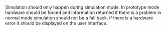 Simulation should only happen during simulation mode. 
In prototype mode hardware should be forced and information returned if there is a problem
in normal mode simulation should not be a fall back. if there is a hardware error it should be displayed on the user interface.